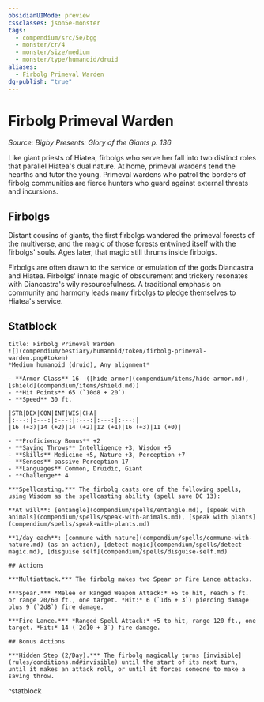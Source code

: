 ```yaml
---
obsidianUIMode: preview
cssclasses: json5e-monster
tags:
  - compendium/src/5e/bgg
  - monster/cr/4
  - monster/size/medium
  - monster/type/humanoid/druid
aliases:
  - Firbolg Primeval Warden
dg-publish: "true"
---
```

# Firbolg Primeval Warden
*Source: Bigby Presents: Glory of the Giants p. 136*  

Like giant priests of Hiatea, firbolgs who serve her fall into two distinct roles that parallel Hiatea's dual nature. At home, primeval wardens tend the hearths and tutor the young. Primeval wardens who patrol the borders of firbolg communities are fierce hunters who guard against external threats and incursions.

## Firbolgs

Distant cousins of giants, the first firbolgs wandered the primeval forests of the multiverse, and the magic of those forests entwined itself with the firbolgs' souls. Ages later, that magic still thrums inside firbolgs.

Firbolgs are often drawn to the service or emulation of the gods Diancastra and Hiatea. Firbolgs' innate magic of obscurement and trickery resonates with Diancastra's wily resourcefulness. A traditional emphasis on community and harmony leads many firbolgs to pledge themselves to Hiatea's service.

## Statblock

```ad-statblock
title: Firbolg Primeval Warden
![](compendium/bestiary/humanoid/token/firbolg-primeval-warden.png#token)
*Medium humanoid (druid), Any alignment*

- **Armor Class** 16  ([hide armor](compendium/items/hide-armor.md), [shield](compendium/items/shield.md))
- **Hit Points** 65 (`10d8 + 20`)
- **Speed** 30 ft.

|STR|DEX|CON|INT|WIS|CHA|
|:---:|:---:|:---:|:---:|:---:|:---:|
|16 (+3)|14 (+2)|14 (+2)|12 (+1)|16 (+3)|11 (+0)|

- **Proficiency Bonus** +2
- **Saving Throws** Intelligence +3, Wisdom +5
- **Skills** Medicine +5, Nature +3, Perception +7
- **Senses** passive Perception 17
- **Languages** Common, Druidic, Giant
- **Challenge** 4

***Spellcasting.*** The firbolg casts one of the following spells, using Wisdom as the spellcasting ability (spell save DC 13):

**At will**: [entangle](compendium/spells/entangle.md), [speak with animals](compendium/spells/speak-with-animals.md), [speak with plants](compendium/spells/speak-with-plants.md)

**1/day each**: [commune with nature](compendium/spells/commune-with-nature.md) (as an action), [detect magic](compendium/spells/detect-magic.md), [disguise self](compendium/spells/disguise-self.md)

## Actions

***Multiattack.*** The firbolg makes two Spear or Fire Lance attacks.

***Spear.*** *Melee or Ranged Weapon Attack:* +5 to hit, reach 5 ft. or range 20/60 ft., one target. *Hit:* 6 (`1d6 + 3`) piercing damage plus 9 (`2d8`) fire damage.

***Fire Lance.*** *Ranged Spell Attack:* +5 to hit, range 120 ft., one target. *Hit:* 14 (`2d10 + 3`) fire damage.

## Bonus Actions

***Hidden Step (2/Day).*** The firbolg magically turns [invisible](rules/conditions.md#invisible) until the start of its next turn, until it makes an attack roll, or until it forces someone to make a saving throw.
```
^statblock